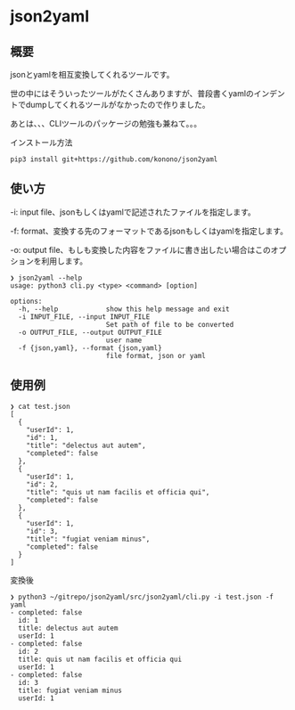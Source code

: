 # json2yaml
## 概要
jsonとyamlを相互変換してくれるツールです。

世の中にはそういったツールがたくさんありますが、普段書くyamlのインデントでdumpしてくれるツールがなかったので作りました。

あとは、、、CLIツールのパッケージの勉強も兼ねて。。。

インストール方法
```
pip3 install git+https://github.com/konono/json2yaml
```

## 使い方
-i: input file、jsonもしくはyamlで記述されたファイルを指定します。

-f: format、変換する先のフォーマットであるjsonもしくはyamlを指定します。

-o: output file、もしも変換した内容をファイルに書き出したい場合はこのオプションを利用します。

```
❯ json2yaml --help
usage: python3 cli.py <type> <command> [option]

options:
  -h, --help            show this help message and exit
  -i INPUT_FILE, --input INPUT_FILE
                        Set path of file to be converted
  -o OUTPUT_FILE, --output OUTPUT_FILE
                        user name
  -f {json,yaml}, --format {json,yaml}
                        file format, json or yaml
```

## 使用例

```
❯ cat test.json
[
  {
    "userId": 1,
    "id": 1,
    "title": "delectus aut autem",
    "completed": false
  },
  {
    "userId": 1,
    "id": 2,
    "title": "quis ut nam facilis et officia qui",
    "completed": false
  },
  {
    "userId": 1,
    "id": 3,
    "title": "fugiat veniam minus",
    "completed": false
  }
]
```

変換後
```
❯ python3 ~/gitrepo/json2yaml/src/json2yaml/cli.py -i test.json -f yaml
- completed: false
  id: 1
  title: delectus aut autem
  userId: 1
- completed: false
  id: 2
  title: quis ut nam facilis et officia qui
  userId: 1
- completed: false
  id: 3
  title: fugiat veniam minus
  userId: 1
```
